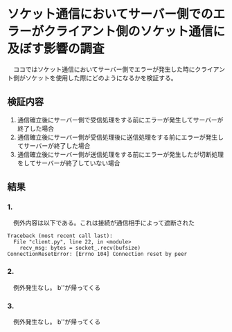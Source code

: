 # ソケット通信においてサーバー側でのエラーがクライアント側のソケット通信に及ぼす影響の調査

　ココではソケット通信においてサーバー側でエラーが発生した時にクライアント側がソケットを使用した際にどのようになるかを検証する。

## 検証内容

1. 通信確立後にサーバー側で受信処理をする前にエラーが発生してサーバーが終了した場合
1. 通信確立後にサーバー側が受信処理後に送信処理をする前にエラーが発生してサーバーが終了した場合
1. 通信確立後にサーバー側が送信処理をする前にエラーが発生したが切断処理をしてサーバーが終了していない場合

## 結果

### 1.

 　例外内容は以下である。これは接続が通信相手によって遮断された
 ```console
 Traceback (most recent call last):
   File "client.py", line 22, in <module>
     recv_msg: bytes = socket_.recv(bufsize)
 ConnectionResetError: [Errno 104] Connection reset by peer
 ```

### 2.

　例外発生なし。 b''が帰ってくる

### 3.

　例外発生なし。 b''が帰ってくる


